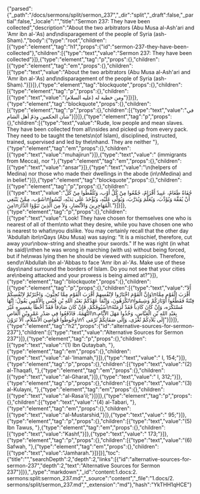 {"parsed":{"_path":"/docs/sermons/split/sermon_237","_dir":"split","_draft":false,"_partial":false,"_locale":"","title":"Sermon 237:  They have been collected","description":"About the two arbitrators (Abu Musa al-Ash'ari and 'Amr ibn al-'As) and\ndisparagement of the people of Syria (ash-Sham).","body":{"type":"root","children":[{"type":"element","tag":"h1","props":{"id":"sermon-237-they-have-been-collected"},"children":[{"type":"text","value":"Sermon 237:  They have been collected"}]},{"type":"element","tag":"p","props":{},"children":[{"type":"element","tag":"em","props":{},"children":[{"type":"text","value":"About the two arbitrators (Abu Musa al-Ash'ari and 'Amr ibn al-'As) and\ndisparagement of the people of Syria (ash-Sham)."}]}]},{"type":"element","tag":"blockquote","props":{},"children":[{"type":"element","tag":"p","props":{},"children":[{"type":"text","value":"ومن خطبة له (عليه السلام)"}]}]},{"type":"element","tag":"blockquote","props":{},"children":[{"type":"element","tag":"p","props":{},"children":[{"type":"text","value":"في شأن الحكمين وذمّ أهل الشام"}]}]},{"type":"element","tag":"p","props":{},"children":[{"type":"text","value":"Rude, low people and mean slaves. They have been collected from all\nsides and picked up from every pack. They need to be taught the tenets\n(of Islam), disciplined, instructed, trained, supervised and led by the\nhand. They are neither "},{"type":"element","tag":"em","props":{},"children":[{"type":"text","value":"muhajirun"}]},{"type":"text","value":" (immigrants from Mecca), nor "},{"type":"element","tag":"em","props":{},"children":[{"type":"text","value":"ansar"}]},{"type":"text","value":"\n(helpers of Medina) nor those who made their dwellings in the abode (in\nMedina) and in belief."}]},{"type":"element","tag":"blockquote","props":{},"children":[{"type":"element","tag":"p","props":{},"children":[{"type":"text","value":"جُفَاةٌ طَغَامٌ، عَبِيدٌ أَقْزَامٌ، جُمِّعُوا مِنْ كُلِّ أَوْب، وَتُلُقِّطُوا مِنْ كُلِّ شَوْب، مِمَّنْ يَنْبَغِي\nأَنْ يُفَقَّهَ وَيُؤَدَّبَ، وَيُعَلَّمَ وَيُدَرَّبَ، وَيُوَلَّى عَلَيْهِ، وَيُؤْخَذَ عَلَى يَدَيْهِ، لَيْسُوا مِنَ\nالْمُهَاجِرِينَ وَالاْنْصَارِ، وَلاَ مِنَ الَّذِينَ تَبَوَّؤا الدَّارَ."}]}]},{"type":"element","tag":"p","props":{},"children":[{"type":"text","value":"Look! They have chosen for themselves one who is nearest of all of them\nto what they desire, while you have chosen one who is nearest to what\nyou dislike. You may certainly recall that the other day 'Abdullah ibn\nQays (Abu Musa) was saying: \"It is a mischief, therefore, cut away your\nbow-string and sheathe your swords.\" If he was right (in what he said)\nthen he was wrong in marching (with us) without being forced, but if he\nwas lying then he should be viewed with suspicion. Therefore, send\n'Abdullah ibn al-'Abbas to face 'Amr ibn al-'As. Make use of these days\nand surround the borders of Islam. Do you not see that your cities are\nbeing attacked and your prowess is being aimed at?"}]},{"type":"element","tag":"blockquote","props":{},"children":[{"type":"element","tag":"p","props":{},"children":[{"type":"text","value":"أَلاَ وَإِنَّ الْقَوْمَ اخْتَارُوا لاِنْفُسِهِمْ أَقْرَبَ الْقَوْمِ مِمَّا تُحِبُّونَ، وَاخْتَرْتُمْ لاِنْفُسِكُمْ\nأَقْرَبَ الْقَوْمِ مِمَّا تَكْرَهُونَ، وَإِنَّمَا عَهْدُكُمْ بَعَبْدِ اللهِ بْنِ قَيْس بِالاْمْسِ يَقُولُ: إِنَّهَا\nفِتْنَةٌ فَقَطِّعُوا أَوْتَارَكُمْ وَشِيمُوا سُيُوفَكُمْ، فَإِنْ كَانَ صَادِقاً فَقَدْ أَخْطَأَ بِمَسِيرِهِ غَيْرَ\nمُسْتَكْرَه، وَإِنْ كَانَ كَاذِباً فَقَدْ لَزِمَتْهُ التُّهَمَهُ. فَادْفَعُوا فِي صَدْرِ عَمْرِوبْنِ الْعَاصِ\nبِعَبْدِ اللهِ بْنِ الْعَبَّاسِ، وَخُذُوا مَهَلَ الاْيَّامِ، وَحُوطُوا قَوَاصِيَ الاْسْلاَمِ، أَلاَ تَرَوْنَ\nإِلَى بَلاَدِكُمْ تُغْزَى، وَإِلَى صَفَاتِكُمْ تُرْمَى ؟"}]}]},{"type":"element","tag":"h2","props":{"id":"alternative-sources-for-sermon-237"},"children":[{"type":"text","value":"Alternative Sources for Sermon 237"}]},{"type":"element","tag":"p","props":{},"children":[{"type":"text","value":"(1) Ibn Qutaybah, "},{"type":"element","tag":"em","props":{},"children":[{"type":"text","value":"al-'Imamah,"}]},{"type":"text","value":" I, 154;"}]},{"type":"element","tag":"p","props":{},"children":[{"type":"text","value":"(2) al-Thaqafi, "},{"type":"element","tag":"em","props":{},"children":[{"type":"text","value":"al-Gharat,"}]},{"type":"text","value":" I, 312;"}]},{"type":"element","tag":"p","props":{},"children":[{"type":"text","value":"(3) al-Kulayni, "},{"type":"element","tag":"em","props":{},"children":[{"type":"text","value":"al-Rasa'il;"}]}]},{"type":"element","tag":"p","props":{},"children":[{"type":"text","value":"(4) al-Tabari, "},{"type":"element","tag":"em","props":{},"children":[{"type":"text","value":"al-Mustarshid,"}]},{"type":"text","value":" 95;"}]},{"type":"element","tag":"p","props":{},"children":[{"type":"text","value":"(5) Ibn Tawus, "},{"type":"element","tag":"em","props":{},"children":[{"type":"text","value":"Kashf,"}]},{"type":"text","value":" 173;"}]},{"type":"element","tag":"p","props":{},"children":[{"type":"text","value":"(6) Safwah, "},{"type":"element","tag":"em","props":{},"children":[{"type":"text","value":"Jamharah."}]}]}],"toc":{"title":"","searchDepth":2,"depth":2,"links":[{"id":"alternative-sources-for-sermon-237","depth":2,"text":"Alternative Sources for Sermon 237"}]}},"_type":"markdown","_id":"content:1.docs:2. sermons:split:sermon_237.md","_source":"content","_file":"1.docs/2. sermons/split/sermon_237.md","_extension":"md"},"hash":"YkTHH1qHCE"}
